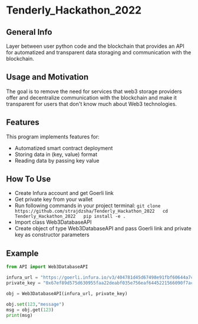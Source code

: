 # Tenderly_Hackathon_2022

## General Info
Layer between user python code and the blockchain that provides an API for automatized and transparent data storaging and communication with the blockchain. 

## Usage and Motivation
The goal is to remove the need for services that web3 storage providers offer and decentralize communication with the blockchain and make it transparent for users that don't know much about Web3 technologies.

## Features
This program implements features for:
* Automatized smart contract deployment
* Storing data in (key, value) format
* Reading data by passing key value

## How To Use
* Create Infura account and get Goerli link
* Get private key from your wallet
* Run following commands in your project terminal:
`git clone https://github.com/strajdzsha/Tenderly_Hackathon_2022  
cd Tenderly_Hackathon_2022  
pip install -e .  `
* Import class Web3DatabaseAPI
* Create object of type Web3DatabaseAPI and pass Goerli link and private key as constructor parameters

## Example
```python
from API import Web3DatabaseAPI

infura_url = "https://goerli.infura.io/v3/404781d45d67498e91fbf60644a7cbbb"
private_key = "0x67ef89d575d630955faa22deabf035e756eaf6445221566090f7acc7ceb8f261"

obj = Web3DatabaseAPI(infura_url, private_key)

obj.set(123,"message")
msg = obj.get(123)
print(msg)
